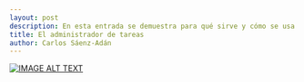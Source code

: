 ```yaml
---
layout: post
description: En esta entrada se demuestra para qué sirve y cómo se usa el administrador de tareas. 
title: El administrador de tareas
author: Carlos Sáenz-Adán
---
```


[![IMAGE ALT TEXT](http://img.youtube.com/vi/Rv3n8tQnz9M/0.jpg)](http://www.youtube.com/watch?v=Rv3n8tQnz9M "Administrador de tareas")
